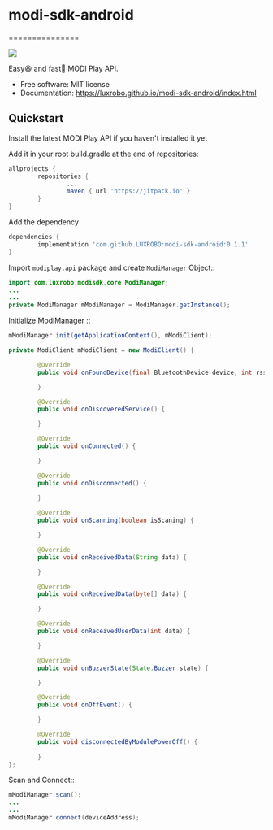 # modi-sdk-android
===============

[![](https://jitpack.io/v/LUXROBO/modi-sdk-android.svg)](https://jitpack.io/#LUXROBO/modi-sdk-android)


Easy😆 and fast💨 MODI Play API.


* Free software: MIT license
* Documentation: https://luxrobo.github.io/modi-sdk-android/index.html


Quickstart
-------

Install the latest MODI Play API if you haven't installed it yet

Add it in your root build.gradle at the end of repositories:

```gradle
allprojects {
        repositories {
                ...
                maven { url 'https://jitpack.io' }
        }
}
```

Add the dependency

```gradle
dependencies {
        implementation 'com.github.LUXROBO:modi-sdk-android:0.1.1'
}
```

Import `modiplay.api` package and create `ModiManager` Object::

```java
import com.luxrobo.modisdk.core.ModiManager;
...
...
private ModiManager mModiManager = ModiManager.getInstance();
```

Initialize ModiManager ::

```java
mModiManager.init(getApplicationContext(), mModiClient);

private ModiClient mModiClient = new ModiClient() {

        @Override
        public void onFoundDevice(final BluetoothDevice device, int rssi, byte[] scanRecord) {

        }

        @Override
        public void onDiscoveredService() {

        }

        @Override
        public void onConnected() {

        }

        @Override
        public void onDisconnected() {
                
        }

        @Override
        public void onScanning(boolean isScaning) {

        }

        @Override
        public void onReceivedData(String data) {

        }

        @Override
        public void onReceivedData(byte[] data) {

        }

        @Override
        public void onReceivedUserData(int data) {

        }

        @Override
        public void onBuzzerState(State.Buzzer state) {

        }

        @Override
        public void onOffEvent() {

        }

        @Override
        public void disconnectedByModulePowerOff() {
                
        }
};
```

Scan and Connect::
```java
mModiManager.scan();
...
...
mModiManager.connect(deviceAddress);
```
